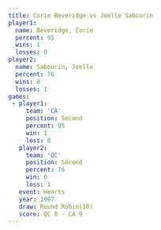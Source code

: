 ```yaml
---
title: Corie Beveridge vs Joelle Sabourin
player1:                
  name: Beveridge, Corie
  percent: 95           
  wins: 1               
  losses: 0             
player2:                
  name: Sabourin, Joelle
  percent: 76           
  wins: 0               
  losses: 1             
games:
 - player1:          
     team: 'CA'      
     position: Second
     percent: 95     
     win: 1          
     loss: 0         
   player2:          
     team: 'QC'      
     position: Second
     percent: 76     
     win: 0          
     loss: 1         
   event: Hearts        
   year: 1997           
   draw: Round Robin(10)
   score: QC 8 - CA 9   
---
```

